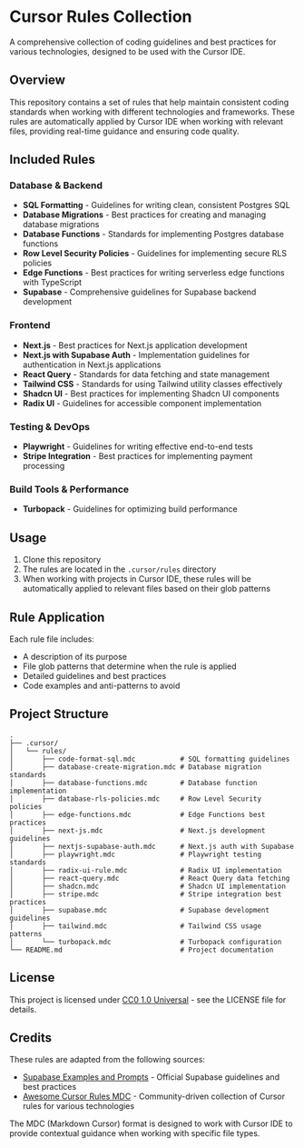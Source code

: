 # Cursor Rules Collection

A comprehensive collection of coding guidelines and best practices for various technologies, designed to be used with the Cursor IDE.

## Overview

This repository contains a set of rules that help maintain consistent coding standards when working with different technologies and frameworks. These rules are automatically applied by Cursor IDE when working with relevant files, providing real-time guidance and ensuring code quality.

## Included Rules

### Database & Backend
- **SQL Formatting** - Guidelines for writing clean, consistent Postgres SQL
- **Database Migrations** - Best practices for creating and managing database migrations
- **Database Functions** - Standards for implementing Postgres database functions
- **Row Level Security Policies** - Guidelines for implementing secure RLS policies
- **Edge Functions** - Best practices for writing serverless edge functions with TypeScript
- **Supabase** - Comprehensive guidelines for Supabase backend development

### Frontend
- **Next.js** - Best practices for Next.js application development
- **Next.js with Supabase Auth** - Implementation guidelines for authentication in Next.js applications
- **React Query** - Standards for data fetching and state management
- **Tailwind CSS** - Standards for using Tailwind utility classes effectively
- **Shadcn UI** - Best practices for implementing Shadcn UI components
- **Radix UI** - Guidelines for accessible component implementation

### Testing & DevOps
- **Playwright** - Guidelines for writing effective end-to-end tests
- **Stripe Integration** - Best practices for implementing payment processing

### Build Tools & Performance
- **Turbopack** - Guidelines for optimizing build performance

## Usage

1. Clone this repository
2. The rules are located in the `.cursor/rules` directory
3. When working with projects in Cursor IDE, these rules will be automatically applied to relevant files based on their glob patterns

## Rule Application

Each rule file includes:
- A description of its purpose
- File glob patterns that determine when the rule is applied
- Detailed guidelines and best practices
- Code examples and anti-patterns to avoid

## Project Structure

```
.
├── .cursor/
│   └── rules/
│       ├── code-format-sql.mdc           # SQL formatting guidelines
│       ├── database-create-migration.mdc # Database migration standards
│       ├── database-functions.mdc        # Database function implementation
│       ├── database-rls-policies.mdc     # Row Level Security policies
│       ├── edge-functions.mdc            # Edge Functions best practices
│       ├── next-js.mdc                   # Next.js development guidelines
│       ├── nextjs-supabase-auth.mdc      # Next.js auth with Supabase
│       ├── playwright.mdc                # Playwright testing standards
│       ├── radix-ui-rule.mdc             # Radix UI implementation
│       ├── react-query.mdc               # React Query data fetching
│       ├── shadcn.mdc                    # Shadcn UI implementation
│       ├── stripe.mdc                    # Stripe integration best practices
│       ├── supabase.mdc                  # Supabase development guidelines
│       ├── tailwind.mdc                  # Tailwind CSS usage patterns
│       └── turbopack.mdc                 # Turbopack configuration
└── README.md                             # Project documentation
```

## License

This project is licensed under [CC0 1.0 Universal](LICENSE) - see the LICENSE file for details.

## Credits

These rules are adapted from the following sources:

- [Supabase Examples and Prompts](https://github.com/supabase/supabase/tree/master/examples/prompts) - Official Supabase guidelines and best practices
- [Awesome Cursor Rules MDC](https://github.com/sanjeed5/awesome-cursor-rules-mdc/tree/main) - Community-driven collection of Cursor rules for various technologies

The MDC (Markdown Cursor) format is designed to work with Cursor IDE to provide contextual guidance when working with specific file types. 